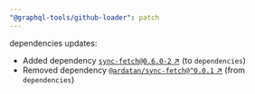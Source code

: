 ```yaml
---
"@graphql-tools/github-loader": patch
---
```

dependencies updates:
  - Added dependency [`sync-fetch@0.6.0-2` ↗︎](https://www.npmjs.com/package/sync-fetch/v/0.6.0) (to `dependencies`)
  - Removed dependency [`@ardatan/sync-fetch@^0.0.1` ↗︎](https://www.npmjs.com/package/@ardatan/sync-fetch/v/0.0.1) (from `dependencies`)
